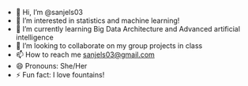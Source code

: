- 👋 Hi, I’m @sanjels03
- 👀 I’m interested in statistics and machine learning!
- 🌱 I’m currently learning Big Data Architecture and Advanced artificial intelligence
- 💞️ I’m looking to collaborate on my group projects in class
- 📫 How to reach me sanjels03@gmail.com
- 😄 Pronouns: She/Her
- ⚡ Fun fact: I love fountains!

<!---
sanjels03/sanjels03 is a ✨ special ✨ repository because its `README.md` (this file) appears on your GitHub profile.
You can click the Preview link to take a look at your changes.
--->
